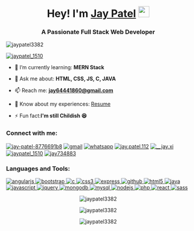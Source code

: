 <h1 align="center">Hey! I'm <a href="https://linkedin.com/in/jay-patel-8776691b8" target="_blank">Jay Patel</a> <img src="https://media.giphy.com/media/hvRJCLFzcasrR4ia7z/giphy.gif" width="30"></h1>
<h3 align="center">A Passionate Full Stack Web Developer</h3>
<!--<img align="right" alt="coding_img" width="200" src="https://i.gifer.com/origin/84/84d79f587caeee69caf306386ec3527d_w200.gif">-->

<p align="left"> <img src="https://komarev.com/ghpvc/?username=jaypatel3382&label=Profile%20views&color=EF2D5E&style=for-the-badge" alt="jaypatel3382" /> </p>

<p align="left"> <a href="https://twitter.com/jaypatel_1510" target="blank"><img src="https://img.shields.io/twitter/follow/jaypatel_1510?logo=twitter&style=for-the-badge" alt="jaypatel_1510" /></a> </p>

- 🌱 I’m currently learning: **MERN Stack**

<!--- 👨‍💻 All of my projects are available at: **<a href="https://github.com/jaypatel3382" target="_blank">Github</a>**-->

- 💬 Ask me about: **HTML, CSS, JS, C, JAVA**

- 📫 Reach me: **jay64441860@gmail.com**

- 📄 Know about my experiences: [Resume](https://jaypatel3382.github.io/responsive-resume/)

- ⚡ Fun fact:**I'm still Childish 😆**

<h3 align="left">Connect with me:</h3>
<p align="left">
<a href="https://www.linkedin.com/in/jaypatel1122" target="blank"><img align="center" src="https://img.shields.io/badge/-LinkedIN-%230A66C2?style=for-the-badge&logo=linkedin" alt="jay-patel-8776691b8" /></a>
<a href="mailto:jay64441860@gmail.com" target="blank"><img align="center" src="https://img.shields.io/badge/-mail-%23EA4335?style=for-the-badge&logo=gmail&logoColor=white" alt="gmail" /></a>
<a href="https://api.whatsapp.com/send?phone=919328473489&text=Heyy Jay!%20got%20reference%20from%20GITHUB😁" target="blank"><img align="center" src="https://img.shields.io/badge/-whatsapp-%2325D366?style=for-the-badge&logo=whatsapp&logoColor=white" alt="whatsapp" /></a>
<a href="https://facebook.com/jay.patel.112" target="blank"><img align="center" src="https://img.shields.io/badge/-facebook-%231877F2?style=for-the-badge&logo=facebook&logoColor=white" alt="jay.patel.112" /></a>
<a href="https://instagram.com/__jay.xi" target="blank"><img align="center" src="https://img.shields.io/badge/-instagram-%23E4405F?style=for-the-badge&logo=instagram&logoColor=white" alt="__jay.xi" /></a>
<a href="https://twitter.com/jaypatel_1510" target="blank"><img align="center" src="https://img.shields.io/badge/-twitter-%231DA1F2?style=for-the-badge&logo=twitter&logoColor=white" alt="jaypatel_1510" /></a>
<a href="https://www.hackerrank.com/jay734883" target="blank"><img align="center" src="https://img.shields.io/badge/-hackerrank-%2300EA64?style=for-the-badge&logo=hackerrank&logoColor=white" alt="jay734883" /></a>
</p>

<h3 align="left">Languages and Tools:</h3>
</a> <a href="https://angular.io" target="_blank" rel="noreferrer"> <img src="https://img.shields.io/badge/-angularjs-%23E23237?style=for-the-badge&logo=angularjs&logoColor=white" alt="angularjs" /> </a> <a href="https://getbootstrap.com" target="_blank" rel="noreferrer"> <img src="https://img.shields.io/badge/-bootstrap-%237952B3?style=for-the-badge&logo=bootstrap&logoColor=white" alt="bootstrap" /> </a> <a href="https://www.cprogramming.com/" target="_blank" rel="noreferrer"> <img src="https://img.shields.io/badge/-c-%23A8B9CC?style=for-the-badge&logo=c&logoColor=white" alt="c"/> </a> <a href="https://www.w3schools.com/css/" target="_blank" rel="noreferrer"> <img src="https://img.shields.io/badge/-css3-%231572B6?style=for-the-badge&logo=css3&logoColor=white" alt="css3"/> </a> <a href="https://expressjs.com" target="_blank" rel="noreferrer"> <img src="https://img.shields.io/badge/-expressjs-%23000000?style=for-the-badge&logo=express&logoColor=white" alt="express"/> </a> <a href="https://www.github.com" target="_blank" rel="noreferrer"> <img src="https://img.shields.io/badge/-github-%23181717?style=for-the-badge&logo=github&logoColor=white" alt="github"/> </a>  <a href="https://www.w3.org/html/" target="_blank" rel="noreferrer"> <img src="https://img.shields.io/badge/-html5-%23E34F26?style=for-the-badge&logo=html5&logoColor=white" alt="html5"/> </a> <a href="https://www.java.com" target="_blank" rel="noreferrer"> <img src="https://img.shields.io/badge/-java-%2356347C?style=for-the-badge&logo=coffeescript&logoColor=white" alt="java"/> </a> <a href="https://developer.mozilla.org/en-US/docs/Web/JavaScript" target="_blank" rel="noreferrer"> <img src="https://img.shields.io/badge/-javascript-%23F7DF1E?style=for-the-badge&logo=javascript&logoColor=white" alt="javascript" /> </a> <a href="https://www.w3schools.com/jquery/default.asp" target="_blank" rel="noreferrer"> <img src="https://img.shields.io/badge/-jquery-%230769AD?style=for-the-badge&logo=jquery&logoColor=white" alt="jquery" /> </a> <a href="https://www.mongodb.com/" target="_blank" rel="noreferrer"> <img src="https://img.shields.io/badge/-mongodb-%2347A248?style=for-the-badge&logo=mongodb&logoColor=white" alt="mongodb" /> </a> <a href="https://www.mysql.com/" target="_blank" rel="noreferrer"> <img src="https://img.shields.io/badge/-mysql-%234479A1?style=for-the-badge&logo=mysql&logoColor=white" alt="mysql" /> </a> <a href="https://nodejs.org" target="_blank" rel="noreferrer"> <img src="https://img.shields.io/badge/-nodejs-%23339933?style=for-the-badge&logo=nodedotjs&logoColor=white" alt="nodejs" /> </a> <a href="https://www.php.net" target="_blank" rel="noreferrer"> <img src="https://img.shields.io/badge/-php-%23777BB4?style=for-the-badge&logo=php&logoColor=white" alt="php" /> </a> <a href="https://reactjs.org/" target="_blank" rel="noreferrer"> <img src="https://img.shields.io/badge/-reactjs-%2361DAFB?style=for-the-badge&logo=react&logoColor=white" alt="react" /> </a> <a href="https://sass-lang.com" target="_blank" rel="noreferrer"> <img src="https://img.shields.io/badge/-sass-%23CC6699?style=for-the-badge&logo=sass&logoColor=white" alt="sass" /> </a> </p>

<div align="center">
<p><img src="https://github-readme-stats.vercel.app/api?username=jaypatel3382&show_icons=true&locale=en&theme=dark&layout=compact" alt="jaypatel3382" /></p>

<p><img src="https://github-readme-streak-stats.herokuapp.com/?user=jaypatel3382&theme=dark" alt="jaypatel3382" /></p>

<p><img src="https://github-readme-stats.vercel.app/api?username=jaypatel3382&theme=dark&show_icons=true&locale=en" alt="jaypatel3382" /></p>
</div>

